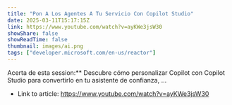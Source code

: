 ```yaml
---
title: "Pon A Los Agentes A Tu Servicio Con Copilot Studio"
date: 2025-03-11T15:17:15Z
link: https://www.youtube.com/watch?v=ayKWe3jsW30
showShare: false
showReadTime: false
thumbnail: images/ai.png
tags: ["developer.microsoft.com/en-us/reactor"]
---
```

Acerta de esta session:** Descubre cómo personalizar Copilot con Copilot Studio para convertirlo en tu asistente de confianza, ...

- Link to article: https://www.youtube.com/watch?v=ayKWe3jsW30